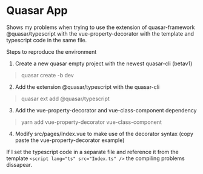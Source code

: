 # Quasar App

Shows my problems when trying to use the extension of quasar-framework @quasar/typescript with the vue-property-decorator with the template and typescript code in the same file.

Steps to reproduce the environment
1. Create a new quasar empty project with the newest quasar-cli (betav1) 
> quasar create -b dev
2. Add the extension @quasar/typescript with the quasar-cli
> quasar ext add @quasar/typescript
3. Add the vue-property-decorator and vue-class-component dependency
> yarn add vue-property-decorator vue-class-component
4. Modify src/pages/Index.vue to make use of the decorator syntax (copy paste the vue-property-decorator example)

If I set the typescript code in a separate file and reference it from the template `<script lang="ts" src="Index.ts" />` the compiling problems dissapear.
